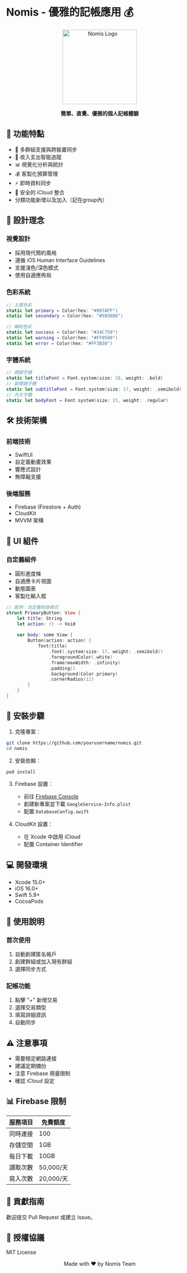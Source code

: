 # Nomis - 優雅的記帳應用 💰

<div align="center">
  <img src="assets/logo.png" alt="Nomis Logo" width="200"/>
  <br>
  <p>
    <strong>簡單、直覺、優雅的個人記帳體驗</strong>
  </p>
</div>

## 🌟 功能特點

- 📱 多群組支援與跨裝置同步
- 💸 收入支出智能追蹤
- 📊 視覺化分析與統計
- 💰 客製化預算管理
- ⚡️ 即時資料同步
- 🔐 安全的 iCloud 整合
- 分類功能新增以及加入（記在group內）

## 🎨 設計理念

### 視覺設計
- 採用現代簡約風格
- 遵循 iOS Human Interface Guidelines
- 支援淺色/深色模式
- 使用自適應佈局

### 色彩系統
```swift
// 主要色彩
static let primary = Color(hex: "#007AFF")
static let secondary = Color(hex: "#5856D6")

// 輔助色彩
static let success = Color(hex: "#34C759")
static let warning = Color(hex: "#FF9500")
static let error = Color(hex: "#FF3B30")
```

### 字體系統
```swift
// 標題字體
static let titleFont = Font.system(size: 28, weight: .bold)
// 副標題字體
static let subtitleFont = Font.system(size: 17, weight: .semibold)
// 內文字體
static let bodyFont = Font.system(size: 15, weight: .regular)
```

## 🛠 技術架構

### 前端技術
- SwiftUI
- 自定義動畫效果
- 響應式設計
- 無障礙支援

### 後端服務
- Firebase (Firestore + Auth)
- CloudKit
- MVVM 架構

## 📱 UI 組件

### 自定義組件
- 圓形進度條
- 自適應卡片視圖
- 動態圖表
- 客製化輸入框

```swift
// 範例：自定義按鈕樣式
struct PrimaryButton: View {
    let title: String
    let action: () -> Void
    
    var body: some View {
        Button(action: action) {
            Text(title)
                .font(.system(size: 17, weight: .semibold))
                .foregroundColor(.white)
                .frame(maxWidth: .infinity)
                .padding()
                .background(Color.primary)
                .cornerRadius(12)
        }
    }
}
```

## 🚀 安裝步驟

1. 克隆專案：
```bash
git clone https://github.com/yourusername/nomis.git
cd nomis
```

2. 安裝依賴：
```bash
pod install
```

3. Firebase 設置：
   - 前往 [Firebase Console](https://console.firebase.google.com/)
   - 創建新專案並下載 `GoogleService-Info.plist`
   - 配置 `DatabaseConfig.swift`

4. CloudKit 設置：
   - 在 Xcode 中啟用 iCloud
   - 配置 Container Identifier

## 💻 開發環境

- Xcode 15.0+
- iOS 16.0+
- Swift 5.9+
- CocoaPods

## 📖 使用說明

### 首次使用
1. 自動創建匿名帳戶
2. 創建群組或加入現有群組
3. 選擇同步方式

### 記帳功能
1. 點擊 "+" 新增交易
2. 選擇交易類型
3. 填寫詳細資訊
4. 自動同步

## ⚠️ 注意事項

- 需要穩定網路連接
- 建議定期備份
- 注意 Firebase 用量限制
- 確認 iCloud 設定

## 📊 Firebase 限制

| 服務項目 | 免費額度 |
|---------|---------|
| 同時連接 | 100     |
| 存儲空間 | 1GB     |
| 每日下載 | 10GB    |
| 讀取次數 | 50,000/天|
| 寫入次數 | 20,000/天|

## 🤝 貢獻指南

歡迎提交 Pull Request 或建立 Issue。

## 📄 授權協議

MIT License

<div align="center">
  <p>Made with ❤️ by Nomis Team</p>
</div>